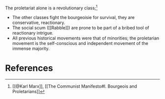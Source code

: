 The proletariat alone is a revolutionary class;[^1]
- The other classes fight the bourgeoisie for survival, they are conservative, reactionary.
- The social scum ([[Rabble]]) are prone to be part of a bribed tool of reactionary intrigue.
- All previous historical movements were that of minorities; the proletarian movement is the self-conscious and independent movement of the immense majority.

# References

[^1]: [[@Karl Marx]], [[The Communist Manifesto#I. Bourgeois and Proletarians]]